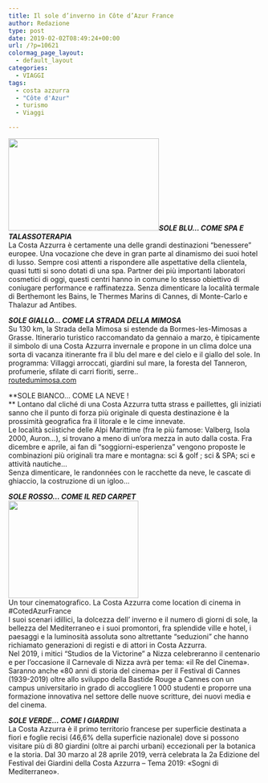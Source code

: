 ```yaml
---
title: Il sole d’inverno in Côte d’Azur France
author: Redazione
type: post
date: 2019-02-02T08:49:24+00:00
url: /?p=10621
colormag_page_layout:
  - default_layout
categories:
  - VIAGGI
tags:
  - costa azzurra
  - "Côte d'Azur"
  - turismo
  - Viaggi

---
```

_**<img decoding="async" loading="lazy" class="alignleft size-medium wp-image-10622" src="https://progressonline.it/wp-content/uploads/2019/02/berthemont-les-bains-e1504121144811-300x184.jpg" alt="" width="300" height="184" />SOLE BLU&#8230; COME SPA E TALASSOTERAPIA**_  
La Costa Azzurra è certamente una delle grandi destinazioni “benessere” europee. Una vocazione che deve in gran parte al dinamismo dei suoi hotel di lusso. Sempre così attenti a rispondere alle aspettative della clientela, quasi tutti si sono dotati di una spa. Partner dei più importanti laboratori cosmetici di oggi, questi centri hanno in comune lo stesso obiettivo di coniugare performance e raffinatezza. Senza dimenticare la località termale di Berthemont les Bains, le Thermes Marins di Cannes, di Monte-Carlo e Thalazur ad Antibes.

_**SOLE GIALLO&#8230; COME LA STRADA DELLA MIMOSA**_  
Su 130 km, la Strada della Mimosa si estende da Bormes-les-Mimosas a Grasse. Itinerario turistico raccomandato da gennaio a marzo, è tipicamente il simbolo di una Costa Azzurra invernale e propone in un clima dolce una sorta di vacanza itinerante fra il blu del mare e del cielo e il giallo del sole. In programma: Villaggi arroccati, giardini sul mare, la foresta del Tanneron, profumerie, sfilate di carri fioriti, serre..  
[routedumimosa.com][1]

**SOLE BIANCO&#8230; COME LA NEVE !  
** Lontano dal cliché di una Costa Azzurra tutta strass e paillettes, gli iniziati sanno che il punto di forza più originale di questa destinazione è la prossimità geografica fra il litorale e le cime innevate.  
Le località sciistiche delle Alpi Marittime (fra le più famose: Valberg, Isola 2000, Auron&#8230;), si trovano a meno di un’ora mezza in auto dalla costa. Fra dicembre e aprile, ai fan di “soggiorni-esperienza” vengono proposte le combinazioni più originali tra mare e montagna: sci & golf ; sci & SPA; sci e attività nautiche&#8230;  
Senza dimenticare, le randonnées con le racchette da neve, le cascate di ghiaccio, la costruzione di un igloo&#8230;

_**SOLE ROSSO&#8230; COME IL RED CARPET<img decoding="async" loading="lazy" class="size-full wp-image-10624 alignright" src="https://progressonline.it/wp-content/uploads/2019/02/images-1.jpg" alt="" width="259" height="194" />**_  
Un tour cinematografico. La Costa Azzurra come location di cinema in #CotedAzurFrance  
I suoi scenari idillici, la dolcezza dell’ inverno e il numero di giorni di sole, la bellezza del Mediterraneo e i suoi promontori, fra splendide ville e hotel, i paesaggi e la luminosità assoluta sono altrettante “seduzioni” che hanno richiamato generazioni di registi e di attori in Costa Azzurra.  
Nel 2019, i mitici “Studios de la Victorine” a Nizza celebreranno il centenario e per l’occasione il Carnevale di Nizza avrà per tema: «il Re del Cinema». Saranno anche «80 anni di storia del cinema» per il Festival di Cannes (1939-2019) oltre allo sviluppo della Bastide Rouge a Cannes con un campus universitario in grado di accogliere 1 000 studenti e proporre una formazione innovativa nel settore delle nuove scritture, dei nuovi media e del cinema.

_**SOLE VERDE&#8230; COME I GIARDINI**_  
La Costa Azzurra è il primo territorio francese per superficie destinata a fiori e foglie recisi (46,6% della superficie nazionale) dove si possono visitare più di 80 giardini (oltre ai parchi urbani) eccezionali per la botanica e la storia. Dal 30 marzo al 28 aprile 2019, verrà celebrata la 2a Edizione del Festival dei Giardini della Costa Azzurra &#8211; Tema 2019: «Sogni di Mediterraneo».

 [1]: https://routedumimosa.com